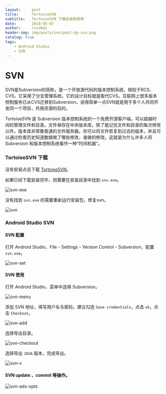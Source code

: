 ```yaml
---
layout:     post
title:      TortoiseSVN
subtitle:   TortoiseSVN 下载安装和使用
date:       2018-05-07
author:     ricebai
header-img: img/posts/svn/post-bg-svn.png
catalog: true
tags:
    - Android Studio
    - SVN
---
```


# SVN

SVN是Subversion的简称，是一个开放源代码的版本控制系统，相较于RCS、CVS，它采用了分支管理系统，它的设计目标就是取代CVS。互联网上很多版本控制服务已从CVS迁移到Subversion。说得简单一点SVN就是用于多个人共同开发同一个项目，共用资源的目的。

TortoiseSVN 是 Subversion 版本控制系统的一个免费开源客户端，可以超越时间的管理文件和目录。文件保存在中央版本库，除了能记住文件和目录的每次修改以外，版本库非常像普通的文件服务器。你可以将文件恢复到过去的版本，并且可以通过检查历史知道数据做了哪些修改，谁做的修改。这就是为什么许多人将 Subversion 和版本控制系统看作一种“时间机器”。

### TortoiseSVN 下载

没有安装点击下载 [TortoiseSVN](https://www.visualsvn.com/server/download/)。

如果已经下载安装完毕，则需要在安装目录中找到 `snv.exe`。

![svn-exe](https://ricebai.github.io/img/posts/svn/svn-exe.jpg)

没有找到 `svn.exe` 的需要重新运行安装包，修复svn。

![svn](https://ricebai.github.io/img/posts/svn/svn.jpg)


### Android Studio SVN

#### SVN 配置

打开 Android Studio，File - Settings - Version Control - Subversion，配置 `svn.exe`。

![svn-set](https://ricebai.github.io/img/posts/svn/svn-ads-set.jpg)

#### SVN 使用

打开 Android Studio，菜单中选择 Subversion。

![svn-menu](https://ricebai.github.io/img/posts/svn/svn-ads-menu.jpg)

添加 SVN 地址，填写用户名与密码，建议勾选 `Save credentials`，点击 `ok`，点击 `Checkout`。

![svn-add](https://ricebai.github.io/img/posts/svn/svn-ads-add.jpg)

选择导出目录。

![svn-checkout](https://ricebai.github.io/img/posts/svn/svn-ads-checkout.jpg)

选择导出 `JAVA` 版本，完成导出。

![svn-v](https://ricebai.github.io/img/posts/svn/svn-ads-v.jpg)

#### SVN update 、commit 等操作。

![svn-ads-opts](https://ricebai.github.io/img/posts/svn/svn-ads-opts.jpg)
